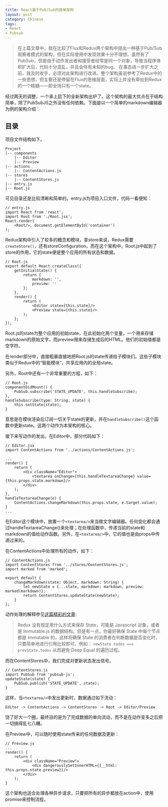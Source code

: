 ```yaml
---
title: React基于Pub/Sub的简单架构
layout: post
category: Chinese
tags:
- React
- Pubsub
---
```


> 在上篇文章中，我在比较了Flux和Redux两个架构中提出一种基于Pub/Sub观察者模式的架构，但在实际使用中发现效果十分不理想。虽然有了PubSub，但是由于动作发出者和接受者经常是同一个对象，导致当程序体积扩大后，代码十分混乱，并且会伴有未知的bug。
> 在事态进一步扩大之前，我及时收手，必须对此架构进行改进。整个架构虽说参考了Redux中的一些思想，但主要还是停留在Flux的思维层面，实际上并没有牵扯到Redux的一个精髓——即全场只有一个state。

经过两天的调整，一个承上启下的全新架构出炉了。这个架构的最大优点在于结构简单，除了PubSubJS之外没有任何依赖。下面是以一个简单的markdown编辑器为例的架构介绍：

## 目录

项目文件结构如下。

```
Project
|-- components
    |-- Editor
    |-- Preview
|-- actions
    |-- ContentActions.js
|-- stores
    |-- ContentStores.js
|-- entry.js
|-- Root.js
```

可见目录还是比较清晰和简单的。entry.js为项目入口文件，代码一看便知：

```
// entry.js
import React from 'react';  
import Root from './Root.jsx';
React.render(
    <Root/>, document.getElementById('container')
);
```

Redux架构中引入了较多的概念和模块，拿store来说，Redux需要`createStore()`，还有storeConfiguration，而在这个架构中，Root.js中起到了store的作用，它的state便是整个应用的所有状态和数据。

```
// Root.js
export default React.createClass({
    getInitialState() {
        return {
            markdown: '',
            preview: ''
        };
    },
    render() {
        return (
            <Editor state={this.state}/>
            <Preview state={this.state}/>
        );
    };
});
```

Root.js的state为整个应用的初始state，在此初始化两个变量，一个用来存储markdown的原始文字，而preview用来存储生成后的HTML。他们的初始值都是空字符。

在render部分中，直接粗暴直接地把Root.js的state传递给子模块们。这些子模块类似于Redux中的“智能模块”，共享应用内的全局state。

另外，Root中还有一个非常重要的方程，如下：

```
// Root.js
componentDidMount() {
    PubSub.subscribe('STATE_UPDATE', this.handleSubscribe);
},
handleSubscribe(type: String, state) {
    this.setState(state);
}
```

意思是在模块渲染后订阅一切关于state的更新，并在`handleSubscribe()`这个函数中更新state。这两个动作为本架构的核心。

接下来写动作的发出。在Editor中，部分代码如下：

```
// Editor.jsx
import ContentActions from '../actions/ContentActions.js';

...
render() {
    return (
        <div className="Editor">
            <textarea onChange={this.handleTextareaChange} value={this.props.state.markdown}/>
        </div>
    );
},
handleTextareaChange(e) {
    ContentActions.changeMarkdown(this.props.state, e.target.value);
}
...
```

在Editor这个模块中，放置一个`<textarea/>`来当做文字编辑器。任何变化都会通过handleTextareaChange()来处理；在处理函数中，传递当前的state和markdown的值给动作函数。另外，在`<textarea/>`中，它的值也是由props中传递过来的。

在ContentActions中处理所有的动作，如下：

```
// ContentActions.js
import ContentStores from '../stores/ContentStores.js';
import marked from 'marked';

export default {
    changeMarkdown(state: Object, markdown: String) {
        let newState = {...state, markdown: markdown, preview: marked(markdown)};
        return ContentStores.updateState(newState);
    }
};
```

动作处理的解释参见[这篇精彩的文章](http://www.jianshu.com/p/3334467e4b32):

> Redux 没有规定用什么方式来保存 State，可能是 Javascript 对象，或者是 Immutable.js 的数据结构。但是有一点，你最好确保 State 中每个节点都是 Immutable 的，这样将确保 State 的消费者在判断数据是否变化时，只要简单地进行引用比较即可，例如：
> `newState.todos === prevState.todos`
> 从而避免 Deep Equal 的遍历过程。

而在ContentStores中，我们完成对更新状态发出信号。

```
// ContentStores.js
import PubSub from 'pubsub-js';
updateState(state) {
    PubSub.publish('STATE_UPDATE', state);
}
```

这样，当`<textarea/>`中发出更新时，数据通过如下流动：

```
Editor -> ContentActions -> ContentStores -> Root -> Editor/Preview
```

饶了好大一个圈，最终目的是为了完成数据的单向流动，而不是在动作变多之后把一切搞得乱七八糟。

在Preview中，可以随时使用state传来的任何数据及更新：

```
// Preview.js
...
render() {
    return (
        <div className="Preview">
            <div dangerouslySetInnerHTML={{__html: this.props.state.preview}}/>
        </div>
    );
}
```

这个架构也适合处理各种异步请求，只要把所有的异步都放在action中，使用promise来控制流程。